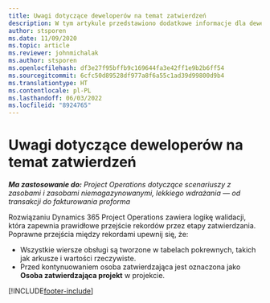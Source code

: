 ```yaml
---
title: Uwagi dotyczące deweloperów na temat zatwierdzeń
description: W tym artykule przedstawiono dodatkowe informacje dla deweloperów na temat pracy z zatwierdzeniami.
author: stsporen
ms.date: 11/09/2020
ms.topic: article
ms.reviewer: johnmichalak
ms.author: stsporen
ms.openlocfilehash: df3e27f95bffb9c169644fa3e42ff1e9b2b6ff54
ms.sourcegitcommit: 6cfc50d89528df977a8f6a55c1ad39d99800d9b4
ms.translationtype: HT
ms.contentlocale: pl-PL
ms.lasthandoff: 06/03/2022
ms.locfileid: "8924765"
---
```

# <a name="developer-notes-for-approvals"></a>Uwagi dotyczące deweloperów na temat zatwierdzeń

_**Ma zastosowanie do:** Project Operations dotyczące scenariuszy z zasobami i zasobami niemagazynowanymi, lekkiego wdrażania — od transakcji do fakturowania proforma_

Rozwiązaniu Dynamics 365 Project Operations zawiera logikę walidacji, która zapewnia prawidłowe przejście rekordów przez etapy zatwierdzania. Poprawne przejścia między rekordami upewnij się, że: 

  - Wszystkie wiersze obsługi są tworzone w tabelach pokrewnych, takich jak arkusze i wartości rzeczywiste.
  - Przed kontynuowaniem osoba zatwierdzająca jest oznaczona jako **Osoba zatwierdzająca projekt** w projekcie.


[!INCLUDE[footer-include](../includes/footer-banner.md)]